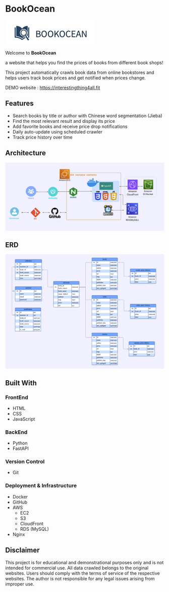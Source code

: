 # BookOcean
![icon](docs/bookocean.png)

Welcome to **BookOcean** 

a website that helps you find  the prices of books from different book shops!

This project automatically crawls book data from online bookstores and helps users track book prices and get notified when prices change.

DEMO website : https://interestingthing4all.fit

## Features

- Search books by title or author with Chinese word segmentation (Jieba)
- Find the most relevant result and display its price
- Add favorite books and receive price drop notifications
- Daily auto-update using scheduled crawler
- Track price history over time


## Architecture

![Architecture](<docs/architecture .png>)

## ERD

![ERD ](./docs/ERD.png)


## Built With

### FrontEnd
- HTML
- CSS
- JavaScript

### BackEnd
- Python
- FastAPI

### Version Control
- Git

### Deployment & Infrastructure
- Docker
- GitHub
- AWS
  - EC2
  - S3
  - CloudFront
  - RDS (MySQL)
- Nginx



## Disclaimer
This project is for educational and demonstrational purposes only and is not intended for commercial use. All data crawled belongs to the original websites. Users should comply with the terms of service of the respective websites. The author is not responsible for any legal issues arising from improper use.



